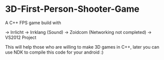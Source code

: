 # 3D-First-Person-Shooter-Game
A C++ FPS game build with

-> Irrlicht
-> Irrklang (Sound)
-> Zoidcom (Networking not completed)
-> VS2012 Project
  
This will help those who are willing to make 3D games in C++, later you can use NDK to compile this code for your android :)


